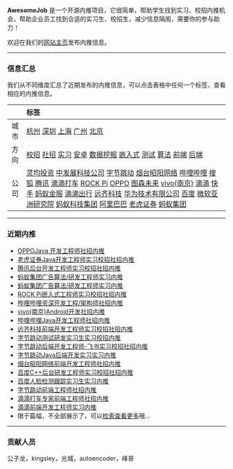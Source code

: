 
 
**AwesomeJob** 是一个开源内推项目，它很简单，帮助学生找到实习、校招内推机会，帮助企业员工找到合适的实习生、校招生，减少信息隔阂，需要你的参与助力！

欢迎在我们的[网站主页](https://awesomejob.gitee.io/)发布内推信息。


--- 
### 信息汇总

我们从不同维度汇总了近期发布的内推信息，可以点击表格中任何一个标签，查看相应的内推信息。

||标签|
|:---:|:---|
|城市|[杭州](https://awesomejob.gitee.io/tags/杭州)	[深圳](https://awesomejob.gitee.io/tags/深圳)	[上海](https://awesomejob.gitee.io/tags/上海)	[广州](https://awesomejob.gitee.io/tags/广州)	[北京](https://awesomejob.gitee.io/tags/北京)|
|方向|[校招](https://awesomejob.gitee.io/series/校招)	[社招](https://awesomejob.gitee.io/series/社招)	[实习](https://awesomejob.gitee.io/series/实习)	[安卓](https://awesomejob.gitee.io/categories/安卓)	[数据挖掘](https://awesomejob.gitee.io/categories/数据挖掘)	[嵌入式](https://awesomejob.gitee.io/categories/嵌入式)	[测试](https://awesomejob.gitee.io/categories/测试)	[算法](https://awesomejob.gitee.io/categories/算法)	[前端](https://awesomejob.gitee.io/categories/前端)	[后端](https://awesomejob.gitee.io/categories/后端)|
|公司|[灵均投资](https://awesomejob.gitee.io/tags/灵均投资)	[中发展科技公司](https://awesomejob.gitee.io/tags/中发展科技公司)	[字节跳动](https://awesomejob.gitee.io/tags/字节跳动)	[烟台昭阳网络](https://awesomejob.gitee.io/tags/烟台昭阳网络)	[哔哩哔哩](https://awesomejob.gitee.io/tags/哔哩哔哩)	[搜狐](https://awesomejob.gitee.io/tags/搜狐)	[腾讯](https://awesomejob.gitee.io/tags/腾讯)	[滴滴打车](https://awesomejob.gitee.io/tags/滴滴打车)	[ROCK Pi](https://awesomejob.gitee.io/tags/rock-pi)	[OPPO](https://awesomejob.gitee.io/tags/oppo)	[图森未来](https://awesomejob.gitee.io/tags/图森未来)	[vivo(南京)](https://awesomejob.gitee.io/tags/vivo(南京))	[滴滴](https://awesomejob.gitee.io/tags/滴滴)	[快手](https://awesomejob.gitee.io/tags/快手)	[蚂蚁金服](https://awesomejob.gitee.io/tags/蚂蚁金服)	[滴滴出行](https://awesomejob.gitee.io/tags/滴滴出行)	[远齐科技](https://awesomejob.gitee.io/tags/远齐科技)	[华为技术有限公司](https://awesomejob.gitee.io/tags/华为技术有限公司)	[百度](https://awesomejob.gitee.io/tags/百度)	[微软亚洲研究院](https://awesomejob.gitee.io/tags/微软亚洲研究院)	[蚂蚁科技集团](https://awesomejob.gitee.io/tags/蚂蚁科技集团)	[阿里巴巴](https://awesomejob.gitee.io/tags/阿里巴巴)	[老虎证券](https://awesomejob.gitee.io/tags/老虎证券)	[蚂蚁集团](https://awesomejob.gitee.io/tags/蚂蚁集团)|
--- 

### 近期内推 
- [OPPOJava 开发工程师社招内推](https://awesomejob.gitee.io/posts/jobs/job_38)
- [老虎证券Java开发工程师实习校招社招内推](https://awesomejob.gitee.io/posts/jobs/job_37)
- [腾讯后台开发工程师实习校招社招内推](https://awesomejob.gitee.io/posts/jobs/job_36)
- [蚂蚁集团广告算法/研发工程师实习内推](https://awesomejob.gitee.io/posts/jobs/job_35)
- [蚂蚁集团广告算法/研发工程师实习内推](https://awesomejob.gitee.io/posts/jobs/job_34)
- [ROCK Pi嵌入式工程师实习校招社招内推](https://awesomejob.gitee.io/posts/jobs/job_33)
- [哔哩哔哩资深开发工程/架构师社招内推](https://awesomejob.gitee.io/posts/jobs/job_32)
- [vivo(南京)Android开发社招内推](https://awesomejob.gitee.io/posts/jobs/job_31)
- [哔哩哔哩Java开发工程师社招内推](https://awesomejob.gitee.io/posts/jobs/job_30)
- [远齐科技前端开发工程师实习校招社招内推](https://awesomejob.gitee.io/posts/jobs/job_29)
- [字节跳动测试研发实习生实习校招内推](https://awesomejob.gitee.io/posts/jobs/job_28)
- [字节跳动后端开发工程师-飞书实习校招社招内推](https://awesomejob.gitee.io/posts/jobs/job_27)
- [字节跳动Java后端开发实习实习内推](https://awesomejob.gitee.io/posts/jobs/job_26)
- [烟台昭阳网络前端开发工程师社招内推](https://awesomejob.gitee.io/posts/jobs/job_25)
- [百度C++后台研发工程师实习校招社招内推](https://awesomejob.gitee.io/posts/jobs/job_24)
- [百度人脸检测跟踪实习生实习内推](https://awesomejob.gitee.io/posts/jobs/job_23)
- [字节跳动前端工程师社招内推](https://awesomejob.gitee.io/posts/jobs/job_22)
- [滴滴打车专家前端工程师社招内推](https://awesomejob.gitee.io/posts/jobs/job_21)
- [滴滴前端开发工程师实习内推](https://awesomejob.gitee.io/posts/jobs/job_20)
- 限于篇幅，不全部展示了，可以[检索查看更多](https://awesomejob.gitee.io/)哦...
--- 
### 贡献人员
公子龙，kingsley，光城，autoencoder，峰哥